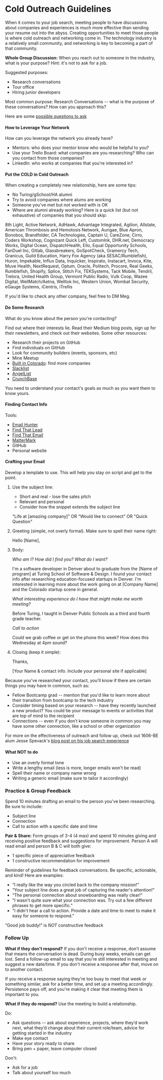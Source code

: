 # Cold Outreach Guidelines

When it comes to your job search, meeting people to have discussions about companies and experiences is much more effective than sending your resume out into the abyss. Creating opportunities to meet those people is where cold outreach and networking come in. The technology industry is a relatively small community, and networking is key to becoming a part of that community.

**Whole Group Discussion:** When you reach out to someone in the industry, what is your purpose? Hint: it's not to ask for a job. 

Suggested purposes:

* Research conversations 
* Tour office
* Hiring junior developers

Most common purpose: Research Conversations -- what is the purpose of these conversations? How can you approach this? 

Here are some [possible questions to ask](https://github.com/turingschool/career-development-curriculum/blob/master/module_four/research_conversation_questions.md)

#### How to Leverage Your Network
How can you leverage the network you already have? 

* Mentors: who does your mentor know who would be helpful to you? 
* Use your Trello Board: what companies are you researching? Who can you contact from those companies?
* LinkedIn: who works at companies that you're interested in?

#### Put the COLD in Cold Outreach
When creating a completely new relationship, here are some tips:

* No Turing/gSchool/HA alumni
* Try to avoid companies where alums are working
* Someone you've met but not worked with is OK
* Where are alumni already working? Here is a quick list (but not exhaustive) of companies that you should skip:

8th Light, Active Network, AdHawk, Advantage Integrated, Agilion, Allstate, American Thrombosis and Hemotosis Network, Aurigae, Blue Apron, Bonobos, Brandfolder, CA Technologies, Captain U, CareZone, Cirro, Coders Workshop, Cognizant Quick Left, CustomInk, DHR.net, Democracy Works, Digital Ocean, DispatchHealth, Ello, Equal Opportunity Schools, FanDuel Inc, Gitlab, Glassbreakers, GoSpotCheck, Gramercy Tech, Granicus, Guild Education, Harry Fox Agency (aka SESAC/Rumblefish), Huron, Impekable, Influx Data, Inquicker, Inspirato, Instacart, Invoca, Kite, Muve Health, NextRequest, Optum, Oracle, Politech, Procore, Real Geeks, Rumblefish, Shopify, Splice, Stitch Fix, TEKSystems, Tack Mobile, Tendril, Trelora, United Health Group, Vermont Public Radio, Vulk Coop, Wazee Digital, WellMatch/Aetna, Welltok Inc, Western Union, Wombat Security, eGauge Systems, iCentris, iTrellis

If you'd like to check any other company, feel free to DM Meg.

#### Do Some Research
What do you know about the person you're contacting? 

Find out where their interests lie. Read their Medium blog posts, sign up for their newsletters, and check out their websites. Some other resources:

* Research their projects on GitHub
* Find individuals on GitHub
* Look for community builders (events, sponsors, etc)
* Mine Meetup
* [Built in Colorado](http://www.builtincolorado.com/companies): find more companies
* [Slacklist](http://www.slacklist.info/) 
* [AngelList](https://angel.co/)
* [CrunchBase](https://www.crunchbase.com/#/home/index) 

You need to understand your contact's goals as much as you want them to know yours.

#### Finding Contact Info
Tools:

* [Email Hunter](https://emailhunter.co/)
* [Find That Lead](https://findthatlead.com/)
* [Find That Email](https://findthat.email/)
* [MatterMark](https://mattermark.com/)
* GitHub
* Personal website  

#### Crafting your Email
Develop a template to use. This will help you stay on script and get to the point.

1. Use the subject line: 

    * Short and real - lose the sales pitch
    * Relevant and personal
    * Consider how the snippet extends the subject line
    
    "Life at [amazing company]" 
    OR
    "Would like to connect"
    OR
    "Quick Question"
    
2. Greeting (simple, not overly formal). Make sure to spell their name right: 
    
    Hello [Name],
    
3. Body: 

    *Who am I? How did I find you? What do I want?*
    
    I'm a software developer in Denver about to graduate from the [Name of program] at Turing School of Software & Design. I found your contact info after researching education-focused startups in Denver. I'm interested in learning more about the work going on at [Company Name] and the Colorado startup scene in general. 
    
    *What interesting experience do I have that might make me worth meeting?*
    
    Before Turing, I taught in Denver Public Schools as a third and fourth grade teacher. 
    
    *Call to action*
    
    Could we grab coffee or get on the phone this week? How does this Wednesday at 4pm sound?
    
4. Closing (keep it simple):

      Thanks,
      
      [Your Name & contact info. Include your personal site if applicable]

Because you've researched your contact, you'll know if there are certain things you may have in common, such as:

* Fellow Bootcamp grad -- mention that you'd like to learn more about their transition from bootcamp to the tech industry
* Consider timing based on your research -- have they recently launched a new product? You could tie your message to events or activities that are top of mind to the recipient
* Connections -- even if you don’t know someone in common you may have some other connection, like a school or other organization

For more on the effectiveness of outreach and follow up, check out 1606-BE alum Jesse Spevack's [blog post on his job search experience](http://www.jessespevack.com/blog/2017/3/8/get-hired-how-i-went-from-bootcamp-grad-to-engineer)

#### What NOT to do
* Use an overly formal tone
* Write a lengthy email (less is more, longer emails won't be read)
* Spell their name or company name wrong
* Writing a generic email (make sure to tailor it accordingly)

### Practice & Group Feedback
Spend 10 minutes drafting an email to the person you've been researching. Be sure to include:

* Subject line
* Connection
* Call to action with a specific date and time

**Pair & Share:**
Form groups of 3-4 (4 max) and spend 10 minutes giving and receiving positive feedback and suggestions for improvement. Person A will read email and person B & C will both give:

* 1 specific piece of appreciative feedback
* 1 constructive recommendation for improvement

Reminder of guidelines for feedback conversations. Be specific, actionable, and kind! Here are examples:

* “I really like the way you circled back to the company mission!”
* “Your subject line does a great job of capturing the reader's attention!”
* “The personal connection about snowboarding was really clear!”
* "I wasn't quite sure what your connection was. Try out a few different phrases to get more specific."
* "I didn't hear a call to action. Provide a date and time to meet to make it easy for someone to respond."

“Good job buddy!” is *NOT* constructive feedback

### Follow Up
**What if they don't respond?**
If you don't receive a response, don't assume that means the conversation is dead. During busy weeks, emails can get lost. Send a follow-up email to say that you're still interested in meeting and suggest a new date/time. If you don't receive a response after that, move on to another contact.

If you receive a response saying they're too busy to meet that week or something similar, ask for a better time, and set up a meeting accordingly. Persistence pays off, and you're making it clear that meeting them is important to you. 

**What if they do respond?**
Use the meeting to build a relationship. 

Do:

* Ask questions -- ask about experience, projects, where they’d work next, what they’d change about their current role/team, advice for getting started in the industry
* Make eye contact
* Have your story ready to share
* Bring pen + paper, leave computer closed

Don't:

* Ask for a job
* Talk about yourself too much
